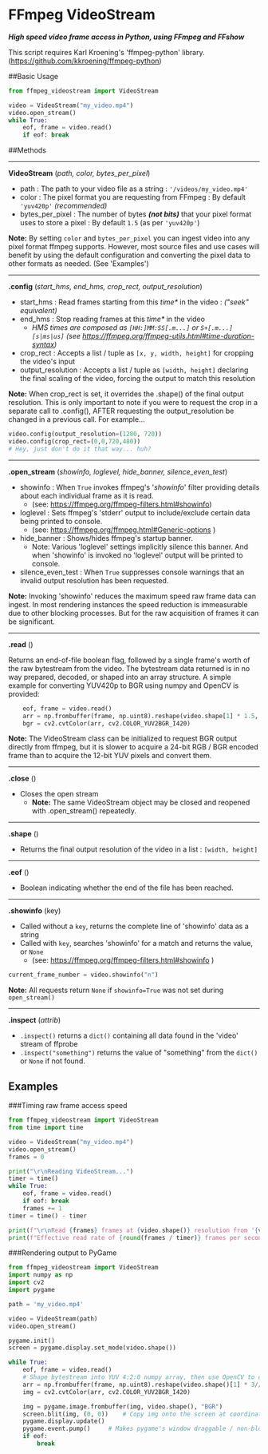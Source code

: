 # FFmpeg VideoStream
***High speed video frame access in Python, using FFmpeg and FFshow***

This script requires Karl Kroening's 'ffmpeg-python' library. (https://github.com/kkroening/ffmpeg-python)

##Basic Usage
```python
from ffmpeg_videostream import VideoStream

video = VideoStream("my_video.mp4")
video.open_stream()
while True:
    eof, frame = video.read()
    if eof: break
```

##Methods

---

**VideoStream** (_path, color, bytes_per_pixel_)

- path : The path to your video file as a string : `'/videos/my_video.mp4'`
- color : The pixel format you are requesting from FFmpeg : By default `'yuv420p'` _(recommended)_
- bytes_per_pixel : The number of bytes ***(not bits)*** that your pixel format uses to store a pixel
  : By default `1.5` (as per `'yuv420p'`)

**Note:** By setting `color` and `bytes_per_pixel` you can ingest video into any pixel format ffmpeg supports. However,
most source files and use cases will benefit by using the default configuration and converting the pixel data to
other formats as needed. (See 'Examples')

---

**.config** (_start_hms, end_hms, crop_rect, output_resolution_)
- start_hms : Read frames starting from this _time*_ in the video : _("seek" equivalent)_
- end_hms : Stop reading frames at this _time*_ in the video
  - _HMS times are composed as `[HH:]MM:SS[.m...]` or `S+[.m...][s|ms|us]`
    (see https://ffmpeg.org/ffmpeg-utils.html#time-duration-syntax)_
- crop_rect : Accepts a list / tuple as `[x, y, width, height]` for cropping the video's input
- output_resolution :  Accepts a list / tuple as `[width, height]` declaring the final scaling of the video, forcing 
the output to match this resolution

**Note:** When crop_rect is set, it overrides the .shape() of the final output resolution. This is only important
to note if you were to request the crop in a separate call to .config(), AFTER requesting the output_resolution be 
changed in a previous call. For example...

```python
video.config(output_resolution=(1280, 720))
video.config(crop_rect=(0,0,720,480))
# Hey, just don't do it that way... huh?
```

---

**.open_stream** (_showinfo, loglevel, hide_banner, silence_even_test_)
- showinfo : When `True` invokes ffmpeg's '_showinfo_' filter providing details about each individual frame as it is read.
  - (see: https://ffmpeg.org/ffmpeg-filters.html#showinfo)
- loglevel : Sets ffmpeg's 'stderr' output to include/exclude certain data being printed to console.
  - (see: https://ffmpeg.org/ffmpeg.html#Generic-options )
- hide_banner : Shows/hides ffmpeg's startup banner.
  - Note: Various 'loglevel' settings implicitly silence this banner. And when 'showinfo' is invoked no 'loglevel' 
output will be printed to console.
- silence_even_test : When `True` suppresses console warnings that an invalid output resolution has been requested.

**Note:** Invoking 'showinfo' reduces the maximum speed raw frame data can ingest. In most rendering instances the speed
reduction is immeasurable due to other blocking processes. But for the raw acquisition of frames it can be significant.

---

**.read** ()

Returns an end-of-file boolean flag, followed by a single frame's worth of the raw bytestream from the video.
The bytestream data returned is in no way prepared, decoded, or shaped into an array structure. A simple example for 
converting YUV420p to BGR using numpy and OpenCV is provided:
```python
    eof, frame = video.read()
    arr = np.frombuffer(frame, np.uint8).reshape(video.shape[1] * 1.5, video.shape[0])
    bgr = cv2.cvtColor(arr, cv2.COLOR_YUV2BGR_I420)
```
**Note:** The VideoStream class can be initialized to request BGR output directly from ffmpeg, but it is slower to
acquire a 24-bit RGB / BGR encoded frame than to acquire the 12-bit YUV pixels and convert them.

---

**.close** ()
- Closes the open stream
    - **Note:** The same VideoStream object may be closed and reopened with .open_stream() repeatedly.

---

**.shape** ()
- Returns the final output resolution of the video in a list : `[width, height]`

---

**.eof** ()
- Boolean indicating whether the end of the file has been reached.

---

**.showinfo** (key)
- Called without a ``key``, returns the complete line of 'showinfo' data as a string
- Called with ``key``, searches 'showinfo' for a match and returns the value, or `None`
  - (see: https://ffmpeg.org/ffmpeg-filters.html#showinfo )

```python
current_frame_number = video.showinfo("n")
```
**Note:** All requests return `None` if `showinfo=True` was not set during `open_stream()`

---

**.inspect** (_attrib_)
- `.inspect()` returns a `dict()` containing all data found in the 'video' stream of ffprobe
- `.inspect("something")` returns the value of "something" from the `dict()` or `None` if not found.

## Examples

###Timing raw frame access speed
```python
from ffmpeg_videostream import VideoStream
from time import time

video = VideoStream("my_video.mp4")
video.open_stream()
frames = 0

print("\r\nReading VideoStream...")
timer = time()
while True:
    eof, frame = video.read()
    if eof: break
    frames += 1
timer = time() - timer

print(f"\r\nRead {frames} frames at {video.shape()} resolution from '{video.path}' in {round(timer, 3)} seconds.")
print(f"Effective read rate of {round(frames / timer)} frames per second.")
```

###Rendering output to PyGame
```python
from ffmpeg_videostream import VideoStream
import numpy as np
import cv2
import pygame

path = 'my_video.mp4'

video = VideoStream(path)
video.open_stream()

pygame.init()
screen = pygame.display.set_mode(video.shape())

while True:
    eof, frame = video.read()
    # Shape bytestream into YUV 4:2:0 numpy array, then use OpenCV to convert from YUV to BGR.
    arr = np.frombuffer(frame, np.uint8).reshape(video.shape()[1] * 3//2, video.shape()[0])
    img = cv2.cvtColor(arr, cv2.COLOR_YUV2BGR_I420)

    img = pygame.image.frombuffer(img, video.shape(), "BGR")
    screen.blit(img, (0, 0))    # Copy img onto the screen at coordinates: x=0, y=0
    pygame.display.update()
    pygame.event.pump()     # Makes pygame's window draggable / non-blocking.
    if eof:
        break
```